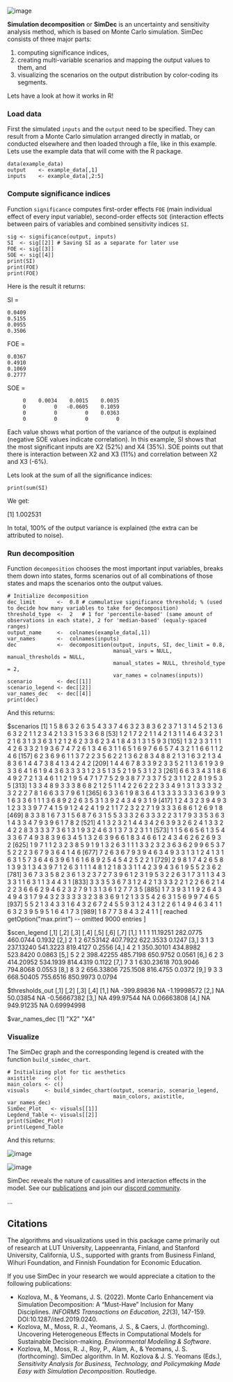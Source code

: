 ![image](https://user-images.githubusercontent.com/37065157/233836694-5312496e-4ada-47cb-bc09-3bf8c00be135.png)

<!---
When public
![image](https://raw.githubusercontent.com/Simulation-Decomposition/simdec-python/main/docs/_static/simdec_presentation.png)
-->

**Simulation decomposition** or **SimDec** is an uncertainty and sensitivity
analysis method, which is based on Monte Carlo simulation. SimDec consists of
three major parts:

1. computing significance indices,
2. creating multi-variable scenarios and mapping the output values to them, and
3. visualizing the scenarios on the output distribution by color-coding its segments.

Lets have a look at how it works in R!

### Load data 
First the simulated `inputs` and the `output` need to be specified. They can result from a Monte Carlo simulation arranged directly in matlab, or conducted elsewhere and then loaded through a file, like in this example. Lets use the example data that will come with the R package.  

```
data(example_data)
output    <- example_data[,1]
inputs    <- example_data[,2:5] 
```

### Compute significance indices
Function `significance` computes first-order effects `FOE` (main individual effect of every input variable), second-order effects `SOE` (interaction effects between pairs of variables and combined sensitivity indices `SI`. 

```
sig <- significance(output, inputs)
SI  <- sig[[2]] # Saving SI as a separate for later use
FOE <- sig[[3]]
SOE <- sig[[4]]
print(SI)
print(FOE)
print(FOE)
```

Here is the result it returns:

SI =

    0.0409
    0.5155
    0.0955
    0.3506

FOE =

    0.0367
    0.4910
    0.1069
    0.2777

SOE =

         0    0.0034    0.0015    0.0035
         0         0   -0.0605    0.1059
         0         0         0    0.0363
         0         0         0         0


Each value shows what portion of the variance of the output is explained (negative SOE values indicate correlation). In this example, SI shows that the most significant inputs are X2 (52%) and X4 (35%). SOE points out that there is interaction between X2 and X3 (11%) and correlation between X2 and X3 (-6%).

Lets look at the sum of all the significance indices: 

```
print(sum(SI)
```

We get:

[1] 1.002531

In total, 100% of the output variance is explained (the extra can be attributed to noise).

### Run decomposition
Function `decomposition` chooses the most important input variables, breaks them down into states, forms scenarios out of all combinations of those states and maps the scenarios onto the output values.

```
# Initialize decomposition
dec_limit       <-  0.8 # cummulative significance threshold; % (used to decide how many variables to take for decomposition)
threshold_type  <-  2   # 1 for 'percentile-based' (same amount of observations in each state), 2 for 'median-based' (equaly-spaced ranges)
output_name     <-  colnames(example_data[,1])
var_names       <-  colnames(inputs)
dec             <-  decomposition(output, inputs, SI, dec_limit = 0.8,
                                  manual_vars = NULL, manual_thresholds = NULL,
                                  manual_states = NULL, threshold_type = 2,
                                  var_names = colnames(inputs))
scenario        <- dec[[1]]
scenario_legend <- dec[[2]]
var_names_dec   <- dec[[4]]
print(dec)
```

And this returns: 

$scenarios
   [1] 1 5 8 6 3 2 6 3 5 4 3 3 7 4 6 3 2 3 8 3 6 2 3 7 1 3 1 4 5 2 1 3 6 6 3 2 2 1 1 2 3 4 2 1 3 3 1 5 3 3 6 8
  [53] 1 2 1 7 2 2 1 1 4 2 1 3 1 1 4 6 4 3 2 3 1 2 1 6 3 1 3 3 6 3 1 2 1 2 6 2 3 3 6 2 3 4 1 8 4 3 1 3 1 5 9 3
 [105] 1 3 2 3 3 1 1 1 4 2 6 3 3 2 1 9 3 6 7 4 7 2 6 1 3 4 6 3 1 1 6 5 1 6 9 7 6 6 5 7 4 3 2 1 1 6 6 1 1 2 4 6
 [157] 6 2 3 6 9 6 1 1 3 7 2 2 3 5 6 2 2 1 3 6 2 8 3 4 8 8 2 1 3 1 6 3 2 1 3 4 8 3 6 1 4 4 7 3 8 4 1 3 4 2 4 2
 [209] 1 4 4 6 7 8 3 3 9 2 3 3 5 2 1 1 3 6 1 9 3 9 3 3 6 4 1 6 1 9 4 3 6 3 3 3 3 1 2 3 5 1 3 5 2 1 9 5 3 1 2 3
 [261] 6 6 3 3 4 3 1 8 6 4 9 2 7 2 1 3 4 6 1 1 2 1 9 5 4 7 1 7 7 5 2 9 3 8 7 7 3 3 7 5 2 3 1 1 2 2 8 1 9 5 3 5
 [313] 1 3 3 4 8 9 3 3 3 8 6 8 2 1 2 5 1 1 4 2 2 6 2 2 2 3 3 4 9 1 3 1 3 3 3 3 2 3 2 2 2 7 8 1 6 6 3 3 7 9 6 1
 [365] 6 3 3 6 1 9 8 3 6 4 1 3 3 3 3 3 3 3 6 3 9 9 3 1 6 3 3 6 1 1 1 3 6 8 9 2 2 6 3 5 3 1 3 9 2 4 3 4 9 3 1 9
 [417] 1 2 4 3 2 3 9 4 9 3 1 2 3 3 3 9 7 7 4 1 5 9 1 2 4 2 4 1 9 2 1 1 7 2 3 2 2 7 1 9 3 3 3 6 8 6 1 2 6 9 1 8
 [469] 8 3 3 8 1 6 7 3 1 5 6 8 7 6 3 1 5 5 3 3 3 2 6 3 3 3 2 2 3 1 7 9 3 3 5 3 6 3 1 4 3 3 4 7 9 3 9 6 1 7 8 2
 [521] 4 1 3 2 3 2 1 4 4 3 4 2 6 3 9 3 2 6 2 4 1 3 3 2 4 2 2 8 3 3 3 3 7 3 6 1 3 1 9 3 2 4 6 3 1 3 7 3 2 3 1 1
 [573] 1 1 5 6 6 5 6 1 3 5 4 3 3 6 7 4 9 3 8 3 9 6 3 4 5 1 3 2 6 3 9 6 6 1 8 3 4 6 6 1 2 4 3 4 6 2 6 2 6 9 3 2
 [625] 1 9 7 1 1 2 3 2 3 8 5 9 1 9 1 3 2 6 3 1 1 1 3 3 2 3 2 3 6 3 6 2 9 9 6 5 3 7 5 2 2 2 3 6 7 9 3 6 4 1 4 6
 [677] 7 2 6 3 6 7 9 3 9 4 6 3 4 9 3 3 1 3 1 2 4 1 3 1 6 3 1 5 7 3 6 4 6 3 9 6 1 6 1 6 8 9 2 5 4 5 4 2 5 2 2 1
 [729] 2 9 8 1 7 4 2 6 5 8 1 3 9 3 1 3 4 3 9 7 1 2 6 3 1 1 1 4 8 1 2 1 8 3 3 1 1 4 2 3 9 4 3 6 1 9 5 5 2 3 6 2
 [781] 3 6 7 3 3 5 8 2 3 6 1 3 2 3 7 2 7 3 9 6 1 2 3 1 9 5 3 2 2 6 3 1 7 3 1 1 3 4 3 3 3 1 1 6 3 1 1 3 4 4 3 1
 [833] 3 3 3 5 3 6 7 3 1 2 4 2 1 3 3 3 2 2 1 2 2 6 6 2 1 4 2 2 3 6 6 6 2 9 4 6 2 3 2 7 9 1 3 1 3 6 1 2 7 7 3 5
 [885] 1 7 3 9 3 1 1 9 2 6 4 3 4 9 4 3 1 7 9 4 3 2 3 3 3 3 3 2 3 8 3 6 9 1 2 1 3 3 5 4 2 6 3 1 5 6 9 9 7 4 6 5
 [937] 5 5 2 1 3 4 3 3 1 6 4 3 2 6 7 2 4 5 5 9 3 1 2 4 3 1 2 2 6 1 4 9 4 6 3 4 1 1 6 3 2 3 9 5 9 5 1 6 4 1 7 3
 [989] 1 8 7 7 3 8 4 3 2 4 1 1
 [ reached getOption("max.print") -- omitted 9000 entries ]

$scen_legend
      [,1] [,2] [,3]      [,4]     [,5]     [,6]   [,7]
 [1,]    1    1    1  11.19251 282.0775 460.0744 0.1932
 [2,]    2    1    2  67.53142 407.7922 622.3533 0.1247
 [3,]    3    1    3 237.13240 541.3223 819.4127 0.2556
 [4,]    4    2    1 350.30101 434.8982 523.8420 0.0863
 [5,]    5    2    2 398.42255 485.7198 650.9752 0.0561
 [6,]    6    2    3 414.20952 534.1939 814.4319 0.1122
 [7,]    7    3    1 630.23618 703.9046 794.8068 0.0553
 [8,]    8    3    2 656.33806 725.1508 816.4755 0.0372
 [9,]    9    3    3 668.50405 755.6516 850.9973 0.0794

$thresholds_out
     [,1]       [,2] [,3]        [,4]
[1,]   NA -399.89836   NA -1.19998572
[2,]   NA   50.03854   NA -0.56667382
[3,]   NA  499.97544   NA  0.06663808
[4,]   NA  949.91235   NA  0.69994998

$var_names_dec
[1] "X2" "X4"

### Visualize
The SimDec graph and the corresponding legend is created with the function `build_simdec_chart`.

```
# Initializing plot for tic aesthetics
axistitle   <- c()
main_colors <- c()
visuals     <- build_simdec_chart(output, scenario, scenario_legend,
                                  main_colors, axistitle, var_names_dec)
SimDec_Plot   <- visuals[[1]]
Legdend_Table <- visuals[[2]]
print(SimDec_Plot)
print(Legend_Table
```

And this returns: 

![image](https://github.com/Simulation-Decomposition/simdec-R/assets/131595527/2cac4819-3c8c-42d6-904a-10a9b25a8c3a)

![image](https://github.com/Simulation-Decomposition/simdec-R/assets/131595527/18fb8228-f605-4b41-84c4-9480d49365e3)



SimDec reveals the nature of causalities and interaction effects in the model.
See our [publications](https://www.simdec.fi/publications) and join our
[discord community](https://discord.gg/54SFcNsZS4).

...

## Citations

The algorithms and visualizations used in this package came primarily out of
research at LUT University, Lappeenranta, Finland, and Stanford University,
California, U.S., supported with grants from Business Finland, Wihuri
Foundation, and Finnish Foundation for Economic Education.

If you use SimDec in your research we would appreciate a citation to the
following publications:

- Kozlova, M., & Yeomans, J. S. (2022). Monte Carlo Enhancement via Simulation
  Decomposition: A “Must-Have” Inclusion for Many Disciplines. _INFORMS
  Transactions on Education, 22_(3), 147-159. DOI:10.1287/ited.2019.0240.
- Kozlova, M., Moss, R. J., Yeomans, J. S., & Caers, J. (forthcoming).
  Uncovering Heterogeneous Effects in Computational Models for Sustainable
  Decision-making. _Environmental Modelling & Software_.
- Kozlova, M., Moss, R. J., Roy, P., Alam, A., & Yeomans, J. S. (forthcoming).
  SimDec algorithm. In M. Kozlova & J. S. Yeomans (Eds.), _Sensitivity Analysis
  for Business, Technology, and Policymaking Made Easy with Simulation
  Decomposition_. Routledge.
